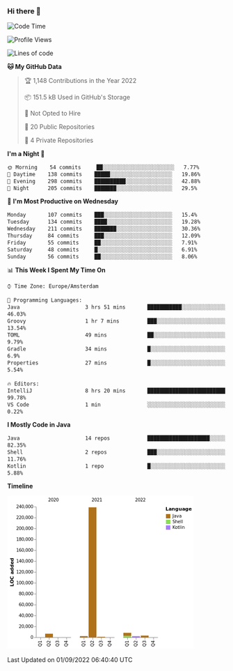 ### Hi there 👋


<!--START_SECTION:waka-->
![Code Time](http://img.shields.io/badge/Code%20Time-2%2C478%20hrs%2018%20mins-blue)

![Profile Views](http://img.shields.io/badge/Profile%20Views-0-blue)

![Lines of code](https://img.shields.io/badge/From%20Hello%20World%20I%27ve%20Written-262%20Thousand%20lines%20of%20code-blue)

**🐱 My GitHub Data** 

> 🏆 1,148 Contributions in the Year 2022
 > 
> 📦 151.5 kB Used in GitHub's Storage 
 > 
> 🚫 Not Opted to Hire
 > 
> 📜 20 Public Repositories 
 > 
> 🔑 4 Private Repositories  
 > 
**I'm a Night 🦉** 

```text
🌞 Morning    54 commits     ██░░░░░░░░░░░░░░░░░░░░░░░   7.77% 
🌆 Daytime    138 commits    █████░░░░░░░░░░░░░░░░░░░░   19.86% 
🌃 Evening    298 commits    ██████████░░░░░░░░░░░░░░░   42.88% 
🌙 Night      205 commits    ███████░░░░░░░░░░░░░░░░░░   29.5%

```
📅 **I'm Most Productive on Wednesday** 

```text
Monday       107 commits    ███░░░░░░░░░░░░░░░░░░░░░░   15.4% 
Tuesday      134 commits    ████░░░░░░░░░░░░░░░░░░░░░   19.28% 
Wednesday    211 commits    ███████░░░░░░░░░░░░░░░░░░   30.36% 
Thursday     84 commits     ███░░░░░░░░░░░░░░░░░░░░░░   12.09% 
Friday       55 commits     ██░░░░░░░░░░░░░░░░░░░░░░░   7.91% 
Saturday     48 commits     █░░░░░░░░░░░░░░░░░░░░░░░░   6.91% 
Sunday       56 commits     ██░░░░░░░░░░░░░░░░░░░░░░░   8.06%

```


📊 **This Week I Spent My Time On** 

```text
⌚︎ Time Zone: Europe/Amsterdam

💬 Programming Languages: 
Java                     3 hrs 51 mins       ███████████░░░░░░░░░░░░░░   46.03% 
Groovy                   1 hr 7 mins         ███░░░░░░░░░░░░░░░░░░░░░░   13.54% 
TOML                     49 mins             ██░░░░░░░░░░░░░░░░░░░░░░░   9.79% 
Gradle                   34 mins             █░░░░░░░░░░░░░░░░░░░░░░░░   6.9% 
Properties               27 mins             █░░░░░░░░░░░░░░░░░░░░░░░░   5.54%

🔥 Editors: 
IntelliJ                 8 hrs 20 mins       █████████████████████████   99.78% 
VS Code                  1 min               ░░░░░░░░░░░░░░░░░░░░░░░░░   0.22%

```

**I Mostly Code in Java** 

```text
Java                     14 repos            ████████████████████░░░░░   82.35% 
Shell                    2 repos             ███░░░░░░░░░░░░░░░░░░░░░░   11.76% 
Kotlin                   1 repo              █░░░░░░░░░░░░░░░░░░░░░░░░   5.88%

```


**Timeline**

![Chart not found](https://raw.githubusercontent.com/powercasgamer/powercasgamer/master/charts/bar_graph.png) 


 Last Updated on 01/09/2022 06:40:40 UTC
<!--END_SECTION:waka-->
